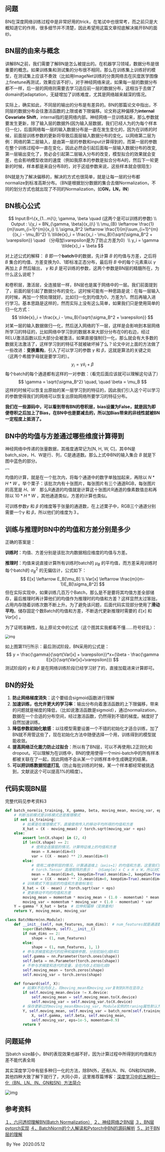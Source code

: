 ## 问题

BN在深度网络训练过程中是非常好用的trick，在笔试中也很常考，而之前只是大概知道它的作用，很多细节并不清楚，因此希望用这篇文章彻底解决揭开BN的面纱。

## BN层的由来与概念

讲解BN之前，我们需要了解BN是怎么被提出的。在机器学习领域，数据分布是很重要的概念。如果训练集和测试集的分布很不相同，那么在训练集上训练好的模型，在测试集上应该不奏效（比如用ImageNet训练的分类网络去在灰度医学图像上finetune再测试，效果应该不好）。对于神经网络来说，如果每一层的数据分布都不一样，后一层的网络则需要去学习适应前一层的数据分布，这相当于去做了domain的adaptation，无疑增加了训练难度，尤其是网络越来越深的情况。

实际上，确实如此，不同层的输出的分布是有差异的。BN的那篇论文中指出，不同层的数据分布会往激活函数的上限或者下限偏移。论文称这种偏移为**internal Covariate Shift**，internal指的是网络内部。神经网络一旦训练起来，那么参数就要发生更新，除了输入层的数据外(因为输入层数据，我们已经人为的为每个样本归一化)，后面网络每一层的输入数据分布是一直在发生变化的，因为在训练的时候，前面层训练参数的更新将导致后面层输入数据分布的变化。以网络第二层为例：网络的第二层输入，是由第一层的参数和input计算得到的，而第一层的参数在整个训练过程中一直在变化，因此必然会引起后面每一层输入数据分布的改变, 第一层输出变化了，势必会引起第二层输入分布的改变，模型拟合的效果就会变差，也会影响模型收敛的速度（例如我原本的参数是拟合分布A的，然后下一轮更新的时候，样本都是来自分布B的，对于这组参数来说，这些样本就会很陌生）

BN就是为了解决偏移的，解决的方式也很简单，就是让每一层的分布都normalize到标准高斯分布。（BN是根据划分数据的集合去做Normalization，不同的划分方式也就出现了不同的Normalization，如**GN，LN，IN**）

## BN核心公式

$$
Input:B=\{x_{1...m}\}; \gamma, \beta \quad (这两个是可以训练的参数) \\ 
Output : \{y_i = BN_{\gamma, \beta}(x_i)\} \\
\mu_{B} \leftarrow \frac{1}{m}\sum_{i=1}^{m}{x_i} \\
\sigma_B^2 \leftarrow \frac{1}{m}\sum_{i=1}^{m}{(x_i - \mu_B)^2} \\
\tilde{x}_i = \frac{x_i - \mu_B}{\sqrt{\sigma_B^2 + \varepsilon}} \quad （分母加\varepsilon是为了防止方差为0）\\
y_i = \gamma \tilde{x}_i + \beta
$$

对上述公式的解释： $B$ 即一个**batch**中的数据，先计算 $B$ 的均值与方差，之后将 $B$ 集合的均值、方差变换为0、1即标准正态分布，最后将 $B$ 中的每个元素乘以 $\gamma$ 再加上 $\beta$ 然后输出， $\gamma$ 和 $\beta$ 是可训练的参数，这两个参数是BN层的精髓所在，为什么这么说呢？

和卷积层，激活层，全连接层一样，BN层也是属于网络中的一层。我们前面提到了，前面的层引起了数据分布的变化，这时候可能有一种思路是说：在每一层输入的时候，再加一个预处理就好。比如归一化到均值为0，方差为1，然后再输入进行学习。基本思路是这样的，然而实际上没有这么简单，如果我们只是使用简单的归一化方式：
$$
\tilde{x}_i = \frac{x_i - \mu_B}{\sqrt{\sigma_B^2 + \varepsilon}}
$$
对某一层的输入数据做归一化，然后送入网络的下一层，这样是会影响到本层网络所学习的特征的，比如网络中学习到的数据本来大部分分布在0的右边，经过RELU激活函数以后大部分会被激活，如果直接强制归一化，那么就会有大多数的数据无法激活了，这样学习到的特征不就被破坏掉了么？论文中对上面的方法做了一些改进：**变换重构**，引入了可以学习的参数 $\gamma$ 和 $\beta$，这就是算法的关键之处（这两个希腊字母就是要学习的）。
$$
y_i = \gamma \tilde{x}_i + \beta
$$
每个batch的每个通道都有这样的一对参数：（看完后面应该就可以理解这句话了）
$$
\gamma = \sqrt{\sigma_B^2} \quad, \quad  \beta = \mu_B
$$
这样的时候可以恢复出原始的某一层学习到的特征的，因此我们引入这个可以学习的参数使得我们的网络可以恢复出原始网络所要学习的特征分布。

**我们在一些源码中，可以看到带有BN的卷积层，bias设置为False，就是因为即便卷积之后加上了Bias，在BN中也是要减去的，所以加Bias带来的非线性就被BN一定程度上抵消了。**

## BN中的均值与方差通过哪些维度计算得到

神经网络中传递的张量数据，其维度通常记为[N, H, W, C]，其中N是batch_size，H、W是行、列，C是通道数。那么上式中BN的输入集合  $B$  就是下图中蓝色的部分。

<img src="https://i.loli.net/2020/05/11/3ceKUWzAOrl5fv9.jpg" alt="img" style="zoom:33%;" />

均值的计算，就是在一个批次内，将每个通道中的数字单独加起来，再除以 $N*H*W$ 。举个栗子：该批次内有十张图片，每张图片有三个通道RGB，每张图片的高宽是 $H、W$　那么R通道的均值就是计算这十张图片R通道的像素数值总和再除以 $10*H*W$ ，其他通道类似，方差的计算也类似。

可训练参数$\gamma$ 和 $\beta$ 的维度等于张量的通道数，在上述栗子中，RGB三个通道分别需要一个$\gamma$ 和 $\beta$，所以他们的维度为３。

## 训练与推理时BN中的均值和方差分别是多少

正确的答案是：

**训练时**：均值、方差分别是该批次内数据相应维度的均值与方差。

**推理时**：均值来说直接计算所有训练时batch的 $\mu_B$ 的平均值，而方差采用训练时每个batch的 $\sigma_B^2$ 的无偏估计，公式如下：
$$
E[x] \leftarrow E_B[\mu_B] \\
Var[x] \leftarrow \frac{m}{m-1}E_B[\sigma_B^2]
$$
但在实际实现中，如果训练几百万个Batch，那么是不是要将其均值方差全部储存，最后推理时再计算他们的均值作为推理时的均值和方差？这样显然太过笨拙，占用内存随着训练次数不断上升。为了避免该问题，后面代码实现部分使用了**滑动平均**，储存固定个数Batch的均值和方差，不断迭代更新推理时需要的 $E[x]$ 和 $Var[x]$  。

为了证明准确性，贴上原论文中的公式（这个图其实我都看不懂……符号好乱）：

<img src="https://i.loli.net/2020/05/11/3hysDxtZJmdkzac.jpg　" alt="img" style="zoom:80%;" />

如上图第11行所示：最后测试阶段，BN采用的公式是：
$$
y = \frac{\gamma}{\sqrt{Var[x] + \varepsilon}}*x+(\beta - \frac{\gamma E[x]}{\sqrt{Var[x]+\varepsilon}})
$$
测试阶段的 $\gamma$ 和 $\beta$ 是在网络训练阶段已经学习好了的，直接加载进来计算即可。

## BN的好处

1. **防止网络梯度消失**：这个要结合sigmoid函数进行理解
2. **加速训练，也允许更大的学习率**：输出分布向着激活函数的上下限偏移，带来的问题就是梯度的降低，（比如说激活函数是sigmoid），通过normalization，数据在一个合适的分布空间，经过激活函数，仍然得到不错的梯度。梯度好了自然加速训练。
3. **降低参数初始化敏感**：以往模型需要设置一个不错的初始化才适合训练，加了BN就不用管这些了，现在初始化方法中随便选择一个用，训练得到的模型就能收敛。
4. **提高网络泛化能力防止过拟合**：所以有了BN层，可以不再使用L2正则化和dropout。可以理解为在训练中，BN的使用使得一个mini-batch中的所有样本都被关联在了一起，因此网络不会从某一个训练样本中生成确定的结果。
5. **可以把训练数据彻底打乱**（防止每批训练的时候，某一个样本都经常被挑选到，文献说这个可以提高1%的精度）。

## 代码实现BN层

完整代码见参考资料3

```python
def batch_norm(is_training, X, gamma, beta, moving_mean, moving_var, eps, momentum):
    # 判断当前模式是训练模式还是推理模式
    if not is_training:
        # 如果是在推理模式下，直接使用传入的移动平均所得的均值和方差
        X_hat = (X - moving_mean) / torch.sqrt(moving_var + eps)
    else:
        assert len(X.shape) in (2, 4)
        if len(X.shape) == 2:
            # 使用全连接层的情况，计算特征维上的均值和方差
            mean = X.mean(dim=0)
            var = ((X - mean) ** 2).mean(dim=0)
        else:
            # 使用二维卷积层的情况，计算通道维上（axis=1）的均值和方差。这里我们需要保持X的形状以便后面可以做广播运算
            # torch.Tensor 高维矩阵的表示： （nSample）x C x H x W，所以对C维度外的维度求均值
            mean = X.mean(dim=0, keepdim=True).mean(dim=2, keepdim=True).mean(dim=3, keepdim=True)
            var = ((X - mean) ** 2).mean(dim=0, keepdim=True).mean(dim=2, keepdim=True).mean(dim=3, keepdim=True)
        # 训练模式下用当前的均值和方差做标准化
        X_hat = (X - mean) / torch.sqrt(var + eps)
        # 更新移动平均的均值和方差
        moving_mean = momentum * moving_mean + (1.0 - momentum) * mean
        moving_var = momentum * moving_var + (1.0 - momentum) * var
    Y = gamma * X_hat + beta  # 拉伸和偏移（变换重构）
    return Y, moving_mean, moving_var

class BatchNorm(nn.Module):
    def __init__(self, num_features, num_dims):　# num_features就是通道数
        super(BatchNorm, self).__init__()
        if num_dims == 2:
            shape = (1, num_features)
        else:
            shape = (1, num_features, 1, 1)
        # 参与求梯度和迭代的拉伸和偏移参数，分别初始化成0和1
        self.gamma = nn.Parameter(torch.ones(shape))
        self.beta = nn.Parameter(torch.zeros(shape))
        # 不参与求梯度和迭代的变量，全在内存上初始化成0
        self.moving_mean = torch.zeros(shape)
        self.moving_var = torch.zeros(shape)

    def forward(self, X):
        # 如果X不在内存上，将moving_mean和moving_var复制到X所在显存上
        if self.moving_mean.device != X.device:
            self.moving_mean = self.moving_mean.to(X.device)
            self.moving_var = self.moving_var.to(X.device)
        # 保存更新过的moving_mean和moving_var, Module实例的traning属性默认为true, 调用.eval()后设成false
        Y, self.moving_mean, self.moving_var = batch_norm(self.training,
            X, self.gamma, self.beta, self.moving_mean,
            self.moving_var, eps=1e-5, momentum=0.9)
        return Y

```

## 问题延伸

当batch size越小，BN的表现效果也越不好，因为计算过程中所得到的均值和方差不能代表全局

其实深度学习中有挺多种归一化的方法，除BN外，还有LN、IN、GN和SN四种，其他四种大致了解下就行了，大同小异，这里推荐篇博客：[深度学习中的五种归一化（BN、LN、IN、GN和SN）方法简介](https://blog.csdn.net/u013289254/article/details/99690730)

![img](https://i.loli.net/2020/05/16/TgzlieXhawU1m6o.png)

## 参考资料

[１、六问透彻理解BN(Batch Normalization）](https://zhuanlan.zhihu.com/p/93643523)
[２、神经网络之BN层](https://www.jianshu.com/p/fcc056c1c200)
[３、BN层pytorch实现](https://blog.csdn.net/qq_36867398/article/details/103309712)
[４、BatchNorm的个人解读和Pytorch中BN的源码解析](https://blog.csdn.net/qq_34914551/article/details/102736271?utm_medium=distribute.pc_relevant.none-task-blog-BlogCommendFromMachineLearnPai2-3.nonecase&depth_1-utm_source=distribute.pc_relevant.none-task-blog-BlogCommendFromMachineLearnPai2-3.nonecase)
[５、对于BN层的理解](https://blog.csdn.net/qq_26598445/article/details/81950116)

​																																												By Yee
​																																											2020.05.12